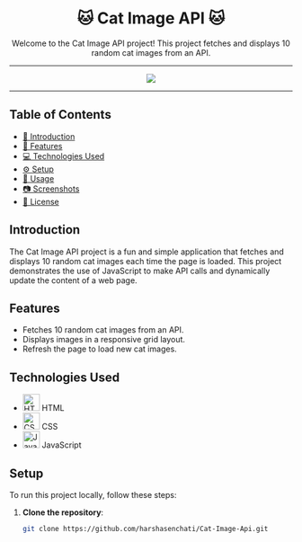 <div align="center">
  <h1>🐱 Cat Image API 🐱</h1>
  <p>Welcome to the Cat Image API project! This project fetches and displays 10 random cat images from an API.</p>
</div>

---

<div align="center">
  <img src="https://github.com/harshasenchati/Cat-Image-Api/blob/main/cat-record.gif">
</div>

---

## Table of Contents

- [📖 Introduction](#introduction)
- [🎨 Features](#features)
- [💻 Technologies Used](#technologies-used)
- [⚙️ Setup](#setup)
- [🚀 Usage](#usage)
- [📷 Screenshots](#screenshots)
- [📜 License](#license)

## Introduction

The Cat Image API project is a fun and simple application that fetches and displays 10 random cat images each time the page is loaded. This project demonstrates the use of JavaScript to make API calls and dynamically update the content of a web page.

## Features

- Fetches 10 random cat images from an API.
- Displays images in a responsive grid layout.
- Refresh the page to load new cat images.

## Technologies Used

- <img src="https://img.icons8.com/color/48/000000/html-5.png" alt="HTML" width="30" height="30"> HTML
- <img src="https://img.icons8.com/color/48/000000/css3.png" alt="CSS" width="30" height="30"> CSS
- <img src="https://img.icons8.com/color/48/000000/javascript.png" alt="JavaScript" width="30" height="30"> JavaScript

## Setup

To run this project locally, follow these steps:

1. **Clone the repository**:
   ```bash
   git clone https://github.com/harshasenchati/Cat-Image-Api.git
